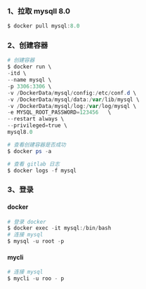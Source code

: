 ### 1、拉取 mysqll 8.0

``` powershell
$ docker pull mysql:8.0
```

### 2、创建容器

``` powershell
# 创建容器
$ docker run \
-itd \
--name mysql \
-p 3306:3306 \
-v /DockerData/mysql/config:/etc/conf.d \
-v /DockerData/mysql/data:/var/lib/mysql \
-v /DockerData/mysql/log:/var/log/mysql \
-e MYSQL_ROOT_PASSWORD=123456	\
--restart always \
--privileged=true \
mysql8.0

# 查看创建容器是否成功
$ docker ps -a

# 查看 gitlab 日志
$ docker logs -f mysql
```

### 3、登录

#### docker

``` powershell
# 登录 docker
$ docker exec -it mysql:/bin/bash
# 连接 mysql
$ mysql -u root -p
```

#### mycli

``` powershell
# 连接 mysql
$ mycli -u roo - p
```

